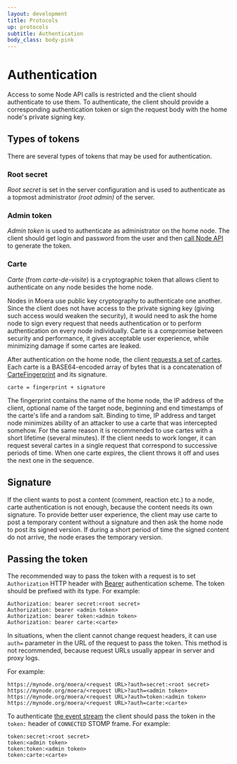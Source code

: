 ```yaml
---
layout: development
title: Protocols
up: protocols
subtitle: Authentication
body_class: body-pink
---
```


# Authentication

Access to some Node API calls is restricted and the client should authenticate
to use them. To authenticate, the client should provide a corresponding
authentication token or sign the request body with the home node's private signing
key.

<a name="tokens"></a>
## Types of tokens

There are several types of tokens that may be used for authentication. 

### Root secret

_Root secret_ is set in the server configuration and is used to authenticate as
a topmost administrator _(root admin)_ of the server.

### Admin token

_Admin token_ is used to authenticate as administrator on the home node.
The client should get login and password from the user and then
[call Node API](node-api.html#Tokens%20object) to generate the token.

<a name="carte"></a>
### Carte

_Carte_ (from *carte-de-visite*) is a cryptographic token that allows
client to authenticate on any node besides the home node.

Nodes in Moera use public key cryptography to authenticate one another. Since
the client does not have access to the private signing key (giving such
access would weaken the security), it would need to ask the home node to
sign every request that needs authentication or to perform
authentication on every node individually. Carte is a compromise between
security and performance, it gives acceptable user experience, while
minimizing damage if some cartes are leaked.

After authentication on the home node, the client [requests a set of
cartes](node-api.html#Cartes%20object). Each carte is a BASE64-encoded array of
bytes that is a concatenation of
[CarteFingerprint](node-api-fingerprints.html#CarteFingerprint) and its signature.

```
carte = fingerprint + signature
```

The fingerprint contains the name of the home node, the IP address of the client,
optional name of the target node, beginning and end timestamps of the carte's life
and a random salt. Binding to time, IP address and target node minimizes ability
of an attacker to use a carte that was intercepted somehow. For the same reason
it is recommended to use cartes with a short lifetime (several minutes).
If the client needs to work longer, it can request several cartes in a single
request that correspond to successive periods of time. When one carte expires,
the client throws it off and uses the next one in the sequence.

## Signature

If the client wants to post a content (comment, reaction etc.) to a node, carte
authentication is not enough, because the content needs its own signature.
To provide better user experience, the client may use carte to post a temporary
content without a signature and then ask the home node to post its signed version.
If during a short period of time the signed content do not arrive, the node erases
the temporary version.

## Passing the token

The recommended way to pass the token with a request is to set `Authorization`
HTTP header with [Bearer](https://datatracker.ietf.org/doc/html/rfc6750)
authentication scheme. The token should be prefixed with its type. For example:

```
Authorization: bearer secret:<root secret>
Authorization: bearer <admin token>
Authorization: bearer token:<admin token>
Authorization: bearer carte:<carte>
```

In situations, when the client cannot change request headers, it can use `auth=`
parameter in the URL of the request to pass the token. This method is not
recommended, because request URLs usually appear in server and proxy logs.

For example:

```
https://mynode.org/moera/<request URL>?auth=secret:<root secret>
https://mynode.org/moera/<request URL>?auth=<admin token>
https://mynode.org/moera/<request URL>?auth=token:<admin token>
https://mynode.org/moera/<request URL>?auth=carte:<carte>
```

To authenticate [the event stream](events.html) the client should pass the token
in the `token:` header of `CONNECTED` STOMP frame. For example:

```
token:secret:<root secret>
token:<admin token>
token:token:<admin token>
token:carte:<carte>
```
